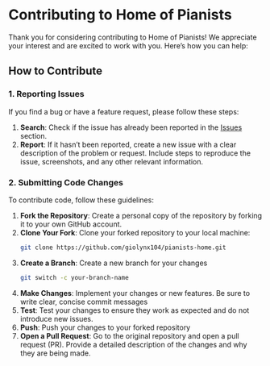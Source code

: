 # Contributing to Home of Pianists

Thank you for considering contributing to Home of Pianists! We appreciate your interest and are excited to work with you. Here’s how you can help:

## How to Contribute

### 1. Reporting Issues

If you find a bug or have a feature request, please follow these steps:

1. **Search**: Check if the issue has already been reported in the [Issues](https://github.com/giolynx104/pianists-home/issues) section.
2. **Report**: If it hasn’t been reported, create a new issue with a clear description of the problem or request. Include steps to reproduce the issue, screenshots, and any other relevant information.

### 2. Submitting Code Changes

To contribute code, follow these guidelines:

1. **Fork the Repository**: Create a personal copy of the repository by forking it to your own GitHub account.
2. **Clone Your Fork**: Clone your forked repository to your local machine:
   ```bash
   git clone https://github.com/giolynx104/pianists-home.git
3. **Create a Branch**: Create a new branch for your changes
    ```bash
    git switch -c your-branch-name
4. **Make Changes**: Implement your changes or new features. Be sure to write clear, concise commit messages
5. **Test**: Test your changes to ensure they work as expected and do not introduce new issues.
6. **Push**: Push your changes to your forked repository
7. **Open a Pull Request**: Go to the original repository and open a pull request (PR). Provide a detailed description of the changes and why they are being made.